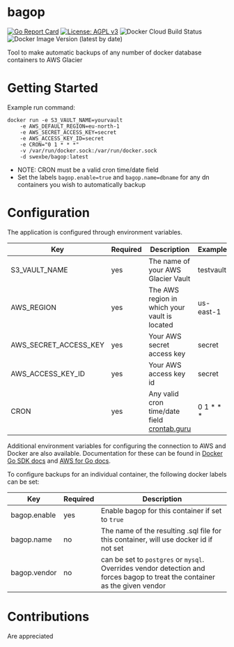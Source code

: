 # bagop

[![Go Report Card](https://goreportcard.com/badge/github.com/swexbe/bagop)](https://goreportcard.com/report/github.com/swexbe/bagop)
[![License: AGPL v3](https://img.shields.io/badge/License-AGPL%20v3-blue.svg)](https://www.gnu.org/licenses/agpl-3.0)
![Docker Cloud Build Status](https://img.shields.io/docker/cloud/build/swexbe/bagop)
![Docker Image Version (latest by date)](https://img.shields.io/docker/v/swexbe/bagop)

Tool to make automatic backups of any number of docker database containers to AWS Glacier

# Getting Started

Example run command:

```
docker run -e S3_VAULT_NAME=yourvault
    -e AWS_DEFAULT_REGION=eu-north-1
    -e AWS_SECRET_ACCESS_KEY=secret
    -e AWS_ACCESS_KEY_ID=secret
    -e CRON="0 1 * * *"
    -v /var/run/docker.sock:/var/run/docker.sock
    -d swexbe/bagop:latest
```

- NOTE: CRON must be a valid cron time/date field
- Set the labels `bagop.enable=true` and `bagop.name=dbname` for any dn containers you wish to automatically backup

# Configuration

The application is configured through environment variables.

| Key                   | Required | Description                                                         | Example      |
| --------------------- | -------- | ------------------------------------------------------------------- | ------------ |
| S3_VAULT_NAME         | yes      | The name of your AWS Glacier Vault                                  | testvault    |
| AWS_REGION            | yes      | The AWS region in which your vault is located                       | us-east-1    |
| AWS_SECRET_ACCESS_KEY | yes      | Your AWS secret access key                                          | secret       |
| AWS_ACCESS_KEY_ID     | yes      | Your AWS access key id                                              | secret       |
| CRON                  | yes      | Any valid cron time/date field [crontab.guru](https://crontab.guru) | 0 1 \* \* \* |

Additional environment variables for configuring the connection to AWS and Docker are also available. Documentation for these can be found in [Docker Go SDK docs](https://pkg.go.dev/github.com/docker/docker/client#NewEnvClient) and [AWS for Go docs](https://docs.aws.amazon.com/sdk-for-go/v1/developer-guide/configuring-sdk.html).

To configure backups for an individual container, the following docker labels can be set:

| Key          | Required | Description                                                                                                                    |
|--------------|----------|--------------------------------------------------------------------------------------------------------------------------------|
| bagop.enable | yes      | Enable bagop for this container if set to ``true``                                                                             |
| bagop.name   | no       | The name of the resulting .sql file for this container,  will use docker id if not set                                         |
| bagop.vendor | no       | can be set to ``postgres`` or ``mysql``. Overrides vendor detection and forces bagop to treat the container as the given vendor|

# Contributions

Are appreciated
